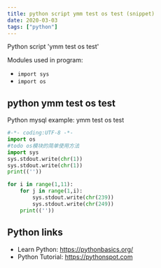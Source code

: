 ```yaml
---
title: python script ymm test os test (snippet)
date: 2020-03-03
tags: ["python"]
---
```

Python script 'ymm test os test'


Modules used in program: 
* `import sys`
* `import os`

## python ymm test os test

Python mysql example: ymm test os test

```python
#-*- coding:UTF-8 -*-
import os
#todo os模块的简单使用方法
import sys
sys.stdout.write(chr(1))
sys.stdout.write(chr(1))
print((''))

for i in range(1,11):
    for j in range(1,i):
        sys.stdout.write(chr(239))
        sys.stdout.write(chr(249))
    print((''))

```

## Python links

- Learn Python: https://pythonbasics.org/
- Python Tutorial: https://pythonspot.com
